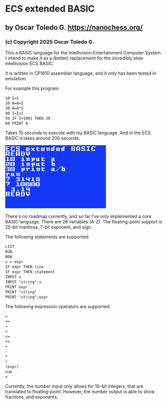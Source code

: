 # ECS extended BASIC

## by Oscar Toledo G. https://nanochess.org/

### (c) Copyright 2025 Oscar Toledo G.

This a BASIC language for the Intellivision Entertainment Computer System. I intend to make it as a (better) replacement for the incredibly slow Intellivision ECS BASIC.

It is written in CP1610 assembler language, and it only has been tested in emulation.

For example this program:

    10 I=1
    20 A=A+I
    30 A=A*I
    40 I=I+1
    50 IF I<1001 THEN 20
    60 PRINT A

Takes 15 seconds to execute with my BASIC language. And in the ECS BASIC it takes around 200 seconds.

![image](shot0004.gif)

There's no roadmap currently, and so far I've only implemented a core BASIC language. There are 26 variables (A-Z). The floating-point support is 25-bit mantissa, 7-bit exponent, and sign.

The following statements are supported:

    LIST
    RUN
    NEW
    v = expr
    IF expr THEN line
    IF expr THEN statement
    INPUT v
    INPUT "string";v
    PRINT expr
    PRINT "string"
    PRINT "string";expr

The following expression operators are supported:

    =
    <>
    <
    >
    <=
    >=
    +
    -
    *
    /
    (expr)
    num
    v

Currently, the number input only allows for 16-bit integers, that are translated to floating-point. However, the number output is able to show fractions, and exponents.
